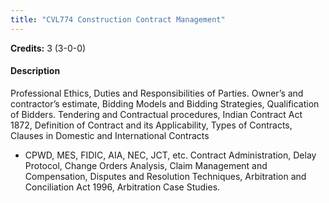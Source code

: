 ```yaml
---
title: "CVL774 Construction Contract Management"
---
```

**Credits:** 3 (3-0-0)

#### Description
Professional Ethics, Duties and Responsibilities of Parties. Owner’s and contractor’s estimate, Bidding Models and Bidding Strategies, Qualification of Bidders. Tendering and Contractual procedures, Indian Contract Act 1872, Definition of Contract and its Applicability, Types of Contracts, Clauses in Domestic and International Contracts
- CPWD, MES, FIDIC, AIA, NEC, JCT, etc. Contract Administration, Delay Protocol, Change Orders Analysis, Claim Management and Compensation, Disputes and Resolution Techniques, Arbitration and Conciliation Act 1996, Arbitration Case Studies.